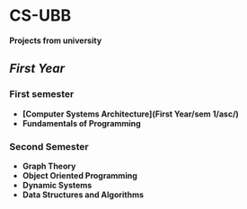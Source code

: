 # CS-UBB
**Projects from university**

## *First Year*

### First semester
- **[Computer Systems Architecture](First Year/sem 1/asc/)**
- **Fundamentals of Programming**


### Second Semester
- **Graph Theory**
- **Object Oriented Programming**
- **Dynamic Systems**
- **Data Structures and Algorithms**


